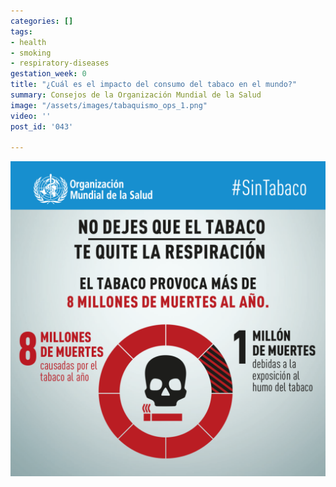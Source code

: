 ```yaml
---
categories: []
tags:
- health
- smoking
- respiratory-diseases
gestation_week: 0
title: "¿Cuál es el impacto del consumo del tabaco en el mundo?"
summary: Consejos de la Organización Mundial de la Salud
image: "/assets/images/tabaquismo_ops_1.png"
video: ''
post_id: '043'

---
```

![](/assets/images/tabaquismo_ops_1.png)